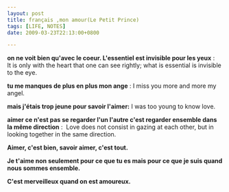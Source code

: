 ```yaml
---
layout: post
title: français ,mon amour(Le Petit Prince)
tags: [LIFE, NOTES]
date: 2009-03-23T22:13:00+0800

---
```


  
**on ne voit bien qu'avec le coeur. L'essentiel est invisible pour les yeux** :   It is only with the heart that one can see rightly; what is essential is invisible to the eye.  

**tu me manques de plus en plus mon ange** : I miss you more and more my angel. 
 
**mais j'étais trop jeune pour savoir l'aimer:** I was too young to know love.  

**aimer ce n'est pas se regarder l'un l'autre c'est regarder ensemble dans la même direction** :  Love does not consist in gazing at each other, 
but in looking together in the same direction.  

**Aimer, c'est bien, savoir aimer, c'est tout.**   

**Je t'aime non seulement pour ce que tu es mais pour ce que je suis quand nous sommes ensemble.**  

**C'est merveilleux quand on est amoureux.** 
